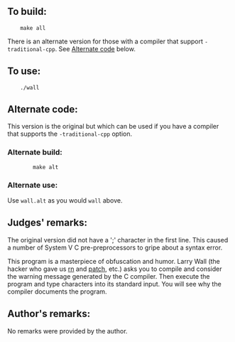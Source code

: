 ## To build:

``` <!---sh-->
    make all
```

There is an alternate version for those with a compiler that support
`-traditional-cpp`. See [Alternate code](#alternate-code) below.


## To use:

``` <!---sh-->
    ./wall
```


## Alternate code:

This version is the original but which can be used if you have a compiler that
supports the `-traditional-cpp` option.


### Alternate build:

``` <!--sh-->
        make alt
```

### Alternate use:

Use `wall.alt` as you would `wall` above.


## Judges' remarks:

The original version did not have a ';' character in the first line.
This caused a number of System V C pre-preprocessors to gripe about a
syntax error.

This program is a masterpiece of obfuscation and humor.  Larry Wall (the hacker
who gave us [rn](https://en.wikipedia.org/wiki/Rn_&#x28;newsreader&#x29;) and
[patch](https://en.wikipedia.org/wiki/Patch_&#x28;Unix&#x29;), etc.) asks you to compile and
consider the warning message generated by the C compiler.  Then execute the
program and type characters into its standard input.  You will see why the
compiler documents the program.


## Author's remarks:

No remarks were provided by the author.


<!--

    Copyright © 1984-2024 by Landon Curt Noll. All Rights Reserved.

    You are free to share and adapt this file under the terms of this license:

        Creative Commons Attribution-ShareAlike 4.0 International (CC BY-SA 4.0)

    For more information, see:

        https://creativecommons.org/licenses/by-sa/4.0/

-->
